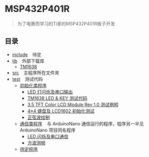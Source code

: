 # MSP432P401R

> 为了电赛而学习的Ti家的MSP432P401R板子开发

## 目录

- [include](include) &#x2002; 待定
- [lib](lib) &#x2002; 外部下载库
    - [TM1638](lib/TM1638)
- [src](src) &#x2002; 主程序所在文件夹
- [test](test) &#x2002; 测试代码
    - [初始化类程序](test/Init)
        - [LED 灯闪烁及串口输出](test/Init/LedBlinkAndSerialOut.cpp)
        - [TM1638 LED & KEY 测试代码](test/Init/TM1638helloWorld.cpp)
        - [3.5 TFT Color LCD Module Rev 1.0 测试例程](test/Init/LcdHelloWorld.cpp)
        - [4*4 键盘及 LCD1602 初始化测试](test/Init/KeypadAndLcd1602Init.cpp)
        - [正弦波绘制](test/Init/SinDraw.cpp)
    - [通信类程序](test/Communication) &#x2002; 与 ArduinoNano 通信运行的程序，程序另一半见 ArduinoNano 项目同名程序
        - [LED 闪烁及串口通信](test/Communication/LedBlinkAndSerial.cpp)
        - [方波测频](test/Communication/SquareWaveFrequencyMeasurement.cpp)
    - [待定程序](test/Tmp)